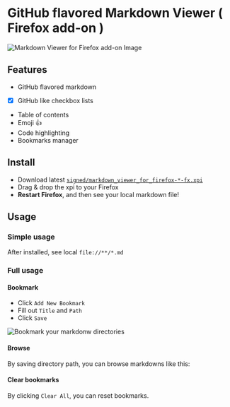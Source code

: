 # GitHub flavored Markdown Viewer ( Firefox add-on )
![Markdown Viewer for Firefox add-on Image](https://i.imgur.com/IGN4GcX.png)

## Features
- GitHub flavored markdown
- [x] GitHub like checkbox lists
- Table of contents
- Emoji :+1:
- Code highlighting
- Bookmarks manager

## Install
- Download latest [`signed/markdown_viewer_for_firefox-*-fx.xpi`](./signed)
- Drag & drop the xpi to your Firefox
- **Restart Firefox**, and then see your local markdown file!

## Usage
### Simple usage
After installed, see local `file://**/*.md`

### Full usage
#### Bookmark
- Click `Add New Bookmark`
- Fill out `Title` and `Path`
- Click `Save`

![Bookmark your markdonw directories](https://i.imgur.com/VvtGjyi.png)

#### Browse
By saving directory path, you can browse markdowns like this:

#### Clear bookmarks
By clicking `Clear All`, you can reset bookmarks.
